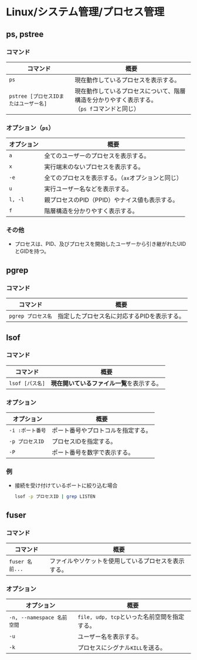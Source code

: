 # Linux/システム管理/プロセス管理

## ps, pstree

### コマンド

| コマンド                              | 概要                                                         |
| ------------------------------------- | ------------------------------------------------------------ |
| `ps`                                  | 現在動作しているプロセスを表示する。                         |
| `pstree [プロセスIDまたはユーザー名]` | 現在動作しているプロセスについて、階層構造を分かりやすく表示する。<br />（`ps f`コマンドと同じ） |

### オプション（`ps`）

| オプション | 概要                                               |
| ---------- | -------------------------------------------------- |
| `a`        | 全てのユーザーのプロセスを表示する。               |
| `x`        | 実行端末のないプロセスを表示する。                 |
| `-e`       | 全てのプロセスを表示する。（`ax`オプションと同じ） |
| `u`        | 実行ユーザー名などを表示する。                     |
| `l, -l`    | 親プロセスのPID（PPID）やナイス値も表示する。      |
| `f`        | 階層構造を分かりやすく表示する。                   |

### その他

- プロセスは、PID、及びプロセスを開始したユーザーから引き継がれたUIDとGIDを持つ。

## pgrep

### コマンド

| コマンド           | 概要                                        |
| ------------------ | ------------------------------------------- |
| `pgrep プロセス名` | 指定したプロセス名に対応するPIDを表示する。 |

## lsof

### コマンド

| コマンド        | 概要                                       |
| --------------- | ------------------------------------------ |
| `lsof [パス名]` | **現在開いているファイル一覧**を表示する。 |

### オプション

| オプション       | 概要                               |
| ---------------- | ---------------------------------- |
| `-i :ポート番号` | ポート番号やプロトコルを指定する。 |
| `-p プロセスID`  | プロセスIDを指定する。             |
| `-P`             | ポート番号を数字で表示する。       |

### 例

- 接続を受け付けているポートに絞り込む場合

  ```bash
  lsof -p プロセスID | grep LISTEN
  ```

## fuser

### コマンド

| コマンド        | 概要                                                 |
| --------------- | ---------------------------------------------------- |
| `fuser 名前...` | ファイルやソケットを使用しているプロセスを表示する。 |

### オプション

| オプション                 | 概要                                         |
| -------------------------- | -------------------------------------------- |
| `-n, --namespace 名前空間` | `file, udp, tcp`といった名前空間を指定する。 |
| `-u`                       | ユーザー名を表示する。                       |
| `-k`                       | プロセスにシグナル`KILL`を送る。             |
